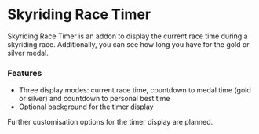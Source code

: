 # Skyriding Race Timer

Skyriding Race Timer is an addon to display the current race time during a skyriding race. Additionally, you can see how long you have for the gold or silver medal.

### Features

*   Three display modes: current race time, countdown to medal time (gold or silver) and countdown to personal best time
*   Optional background for the timer display

Further customisation options for the timer display are planned.
